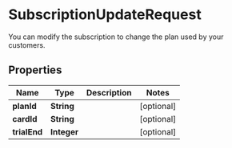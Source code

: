 

# SubscriptionUpdateRequest

You can modify the subscription to change the plan used by your customers.

## Properties

| Name | Type | Description | Notes |
|------------ | ------------- | ------------- | -------------|
|**planId** | **String** |  |  [optional] |
|**cardId** | **String** |  |  [optional] |
|**trialEnd** | **Integer** |  |  [optional] |



